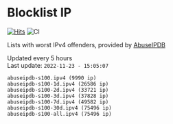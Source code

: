 # Blocklist IP

[![Hits](https://hits.seeyoufarm.com/api/count/incr/badge.svg?url=https%3A%2F%2Fgithub.com%2Fborestad%2Fblocklist-ip%2F&count_bg=%2379C83D&title_bg=%23555555&icon=&icon_color=%23E7E7E7&title=hits&edge_flat=false)](https://hits.seeyoufarm.com)  ![CI](https://img.shields.io/github/workflow/status/borestad/blocklist-ip/CI?style=flat-square)

Lists with worst IPv4 offenders, provided by [AbuseIPDB](https://www.abuseipdb.com/)

<!-- FOOTER-PLACEHOLDER -->
Updated every 5 hours<br>
Last update: `2022-11-23 - 15:05:07`
```
abuseipdb-s100.ipv4 (9990 ip)
abuseipdb-s100-1d.ipv4 (26586 ip)
abuseipdb-s100-2d.ipv4 (33721 ip)
abuseipdb-s100-3d.ipv4 (37828 ip)
abuseipdb-s100-7d.ipv4 (49582 ip)
abuseipdb-s100-30d.ipv4 (75496 ip)
abuseipdb-s100-all.ipv4 (75496 ip)
```
